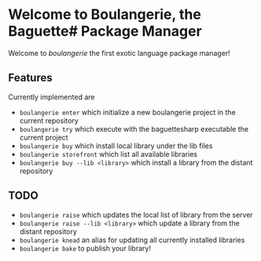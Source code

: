 # Welcome to Boulangerie, the Baguette# Package Manager
Welcome to *boulangerie* the first exotic language package manager!

## Features
Currently implemented are
* `boulangerie enter` which initialize a new boulangerie project in the current repository
* `boulangerie try` which execute with the baguettesharp executable the current project
* `boulangerie buy` which install local library under the lib files
* `boulangerie storefront` which list all available libraries
* `boulangerie buy --lib <library>` which install a library from the distant repository 

## TODO
* `boulangerie raise` which updates the local list of library from the server
* `boulangerie raise --lib <library>` which update a library from the distant repository
* `boulangerie knead` an alias for updating all currently installed libraries
* `boulangerie bake` to publish your library!
